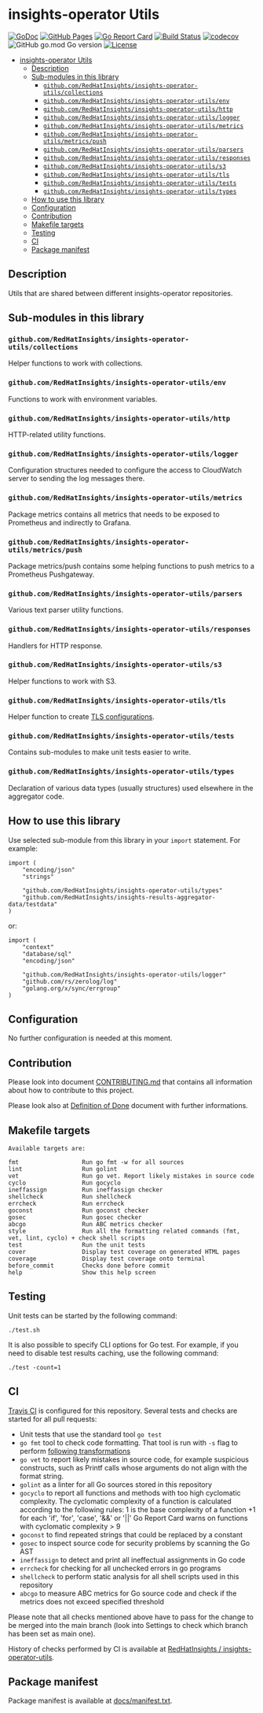 # insights-operator Utils

[![GoDoc](https://godoc.org/github.com/RedHatInsights/insights-operator-utils?status.svg)](https://godoc.org/github.com/RedHatInsights/insights-operator-utils)
[![GitHub Pages](https://img.shields.io/badge/%20-GitHub%20Pages-informational)](https://redhatinsights.github.io/insights-operator-utils/)
[![Go Report Card](https://goreportcard.com/badge/github.com/RedHatInsights/insights-operator-utils)](https://goreportcard.com/report/github.com/RedHatInsights/insights-operator-utils)
[![Build Status](https://travis-ci.org/RedHatInsights/insights-operator-utils.svg?branch=master)](https://travis-ci.org/RedHatInsights/insights-operator-utils)
[![codecov](https://codecov.io/gh/RedHatInsights/insights-operator-utils/branch/master/graph/badge.svg)](https://codecov.io/gh/RedHatInsights/insights-operator-utils)
![GitHub go.mod Go version](https://img.shields.io/github/go-mod/go-version/RedHatInsights/insights-operator-utils)
[![License](https://img.shields.io/badge/license-Apache-blue)](https://github.com/RedHatInsights/insights-operator-utils/blob/master/LICENSE)

<!-- vim-markdown-toc GFM -->

- [insights-operator Utils](#insights-operator-utils)
	- [Description](#description)
	- [Sub-modules in this library](#sub-modules-in-this-library)
		- [`github.com/RedHatInsights/insights-operator-utils/collections`](#githubcomredhatinsightsinsights-operator-utilscollections)
		- [`github.com/RedHatInsights/insights-operator-utils/env`](#githubcomredhatinsightsinsights-operator-utilsenv)
		- [`github.com/RedHatInsights/insights-operator-utils/http`](#githubcomredhatinsightsinsights-operator-utilshttp)
		- [`github.com/RedHatInsights/insights-operator-utils/logger`](#githubcomredhatinsightsinsights-operator-utilslogger)
		- [`github.com/RedHatInsights/insights-operator-utils/metrics`](#githubcomredhatinsightsinsights-operator-utilsmetrics)
		- [`github.com/RedHatInsights/insights-operator-utils/metrics/push`](#githubcomredhatinsightsinsights-operator-utilsmetricspush)
		- [`github.com/RedHatInsights/insights-operator-utils/parsers`](#githubcomredhatinsightsinsights-operator-utilsparsers)
		- [`github.com/RedHatInsights/insights-operator-utils/responses`](#githubcomredhatinsightsinsights-operator-utilsresponses)
		- [`github.com/RedHatInsights/insights-operator-utils/s3`](#githubcomredhatinsightsinsights-operator-utilss3)
		- [`github.com/RedHatInsights/insights-operator-utils/tls`](#githubcomredhatinsightsinsights-operator-utilstls)
		- [`github.com/RedHatInsights/insights-operator-utils/tests`](#githubcomredhatinsightsinsights-operator-utilstests)
		- [`github.com/RedHatInsights/insights-operator-utils/types`](#githubcomredhatinsightsinsights-operator-utilstypes)
	- [How to use this library](#how-to-use-this-library)
	- [Configuration](#configuration)
	- [Contribution](#contribution)
	- [Makefile targets](#makefile-targets)
	- [Testing](#testing)
	- [CI](#ci)
	- [Package manifest](#package-manifest)

<!-- vim-markdown-toc -->

## Description

Utils that are shared between different insights-operator repositories.

## Sub-modules in this library

### `github.com/RedHatInsights/insights-operator-utils/collections`

Helper functions to work with collections.

### `github.com/RedHatInsights/insights-operator-utils/env`

Functions to work with environment variables.

### `github.com/RedHatInsights/insights-operator-utils/http`

HTTP-related utility functions.

### `github.com/RedHatInsights/insights-operator-utils/logger`

Configuration structures needed to configure the access to CloudWatch server to sending the log messages there.

### `github.com/RedHatInsights/insights-operator-utils/metrics`

Package metrics contains all metrics that needs to be exposed to Prometheus and indirectly to Grafana.

### `github.com/RedHatInsights/insights-operator-utils/metrics/push`

Package metrics/push contains some helping functions to push metrics to a Prometheus Pushgateway.

### `github.com/RedHatInsights/insights-operator-utils/parsers`

Various text parser utility functions.

### `github.com/RedHatInsights/insights-operator-utils/responses`

Handlers for HTTP response.

### `github.com/RedHatInsights/insights-operator-utils/s3`

Helper functions to work with S3.

### `github.com/RedHatInsights/insights-operator-utils/tls`

Helper function to create [TLS configurations](https://pkg.go.dev/crypto/tls#Config).

### `github.com/RedHatInsights/insights-operator-utils/tests`

Contains sub-modules to make unit tests easier to write.

### `github.com/RedHatInsights/insights-operator-utils/types`

Declaration of various data types (usually structures) used elsewhere in the aggregator code.



## How to use this library

Use selected sub-module from this library in your `import` statement. For example:

```
import (
	"encoding/json"
	"strings"

	"github.com/RedHatInsights/insights-operator-utils/types"
	"github.com/RedHatInsights/insights-results-aggregator-data/testdata"
)
```

or:

```
import (
	"context"
	"database/sql"
	"encoding/json"

	"github.com/RedHatInsights/insights-operator-utils/logger"
	"github.com/rs/zerolog/log"
	"golang.org/x/sync/errgroup"
)
```

## Configuration

No further configuration is needed at this moment.

## Contribution

Please look into document [CONTRIBUTING.md](CONTRIBUTING.md) that contains all information about how to contribute to this project.

Please look also at [Definition of Done](DoD.md) document with further informations.


## Makefile targets

```
Available targets are:

fmt                  Run go fmt -w for all sources
lint                 Run golint
vet                  Run go vet. Report likely mistakes in source code
cyclo                Run gocyclo
ineffassign          Run ineffassign checker
shellcheck           Run shellcheck
errcheck             Run errcheck
goconst              Run goconst checker
gosec                Run gosec checker
abcgo                Run ABC metrics checker
style                Run all the formatting related commands (fmt, vet, lint, cyclo) + check shell scripts
test                 Run the unit tests
cover                Display test coverage on generated HTML pages
coverage             Display test coverage onto terminal
before_commit        Checks done before commit
help                 Show this help screen
```

## Testing

Unit tests can be started by the following command:

```
./test.sh
```

It is also possible to specify CLI options for Go test. For example, if you need to disable test results caching, use the following command:

```
./test -count=1
```

## CI

[Travis CI](https://travis-ci.com/) is configured for this repository. Several tests and checks are started for all pull requests:

* Unit tests that use the standard tool `go test`
* `go fmt` tool to check code formatting. That tool is run with `-s` flag to perform [following transformations](https://golang.org/cmd/gofmt/#hdr-The_simplify_command)
* `go vet` to report likely mistakes in source code, for example suspicious constructs, such as Printf calls whose arguments do not align with the format string.
* `golint` as a linter for all Go sources stored in this repository
* `gocyclo` to report all functions and methods with too high cyclomatic complexity. The cyclomatic complexity of a function is calculated according to the following rules: 1 is the base complexity of a function +1 for each 'if', 'for', 'case', '&&' or '||' Go Report Card warns on functions with cyclomatic complexity > 9
* `goconst` to find repeated strings that could be replaced by a constant
* `gosec` to inspect source code for security problems by scanning the Go AST
* `ineffassign` to detect and print all ineffectual assignments in Go code
* `errcheck` for checking for all unchecked errors in go programs
* `shellcheck` to perform static analysis for all shell scripts used in this repository
* `abcgo` to measure ABC metrics for Go source code and check if the metrics does not exceed specified threshold

Please note that all checks mentioned above have to pass for the change to be merged into the main branch (look into Settings to check which branch has been set as main one).

History of checks performed by CI is available at [RedHatInsights / insights-operator-utils](https://travis-ci.org/RedHatInsights/insights-operator-utils).

## Package manifest

Package manifest is available at [docs/manifest.txt](docs/manifest.txt).
